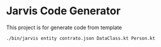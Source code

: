 # Jarvis Code Generator #

This project is for generate code from template 

```bash
./bin/jarvis entity contrato.json DataClass.kt Person.kt
```

